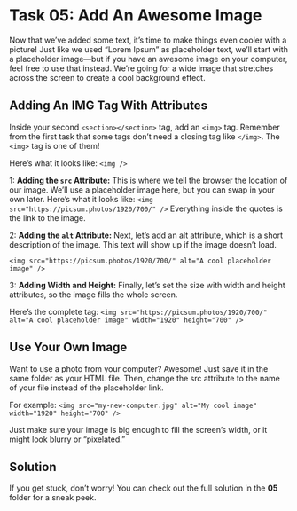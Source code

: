 # Task 05: Add An Awesome Image

Now that we’ve added some text, it’s time to make things even cooler with a picture! Just like we used “Lorem Ipsum” as placeholder text, we’ll start with a placeholder image—but if you have an awesome image on your computer, feel free to use that instead. We’re going for a wide image that stretches across the screen to create a cool background effect.

## Adding An IMG Tag With Attributes

Inside your second `<section></section>` tag, add an `<img>` tag. Remember from the first task that some tags don’t need a closing tag like `</img>`. The `<img>` tag is one of them!

Here’s what it looks like:
`<img />`
 
1: **Adding the `src` Attribute:** This is where we tell the browser the location of our image. We’ll use a placeholder image here, but you can swap in your own later.
Here’s what it looks like:
`<img src="https://picsum.photos/1920/700/" />`
Everything inside the quotes is the link to the image.

2: **Adding the `alt` Attribute:** Next, let’s add an alt attribute, which is a short description of the image. This text will show up if the image doesn’t load.

`<img src="https://picsum.photos/1920/700/" alt="A cool placeholder image" />`

3: **Adding Width and Height:** Finally, let’s set the size with width and height attributes, so the image fills the whole screen.

Here’s the complete tag:
`<img src="https://picsum.photos/1920/700/" alt="A cool placeholder image" width="1920" height="700" />`

## Use Your Own Image

Want to use a photo from your computer? Awesome! Just save it in the same folder as your HTML file. Then, change the src attribute to the name of your file instead of the placeholder link.

For example:
`<img src="my-new-computer.jpg" alt="My cool image" width="1920" height="700" />`

Just make sure your image is big enough to fill the screen’s width, or it might look blurry or “pixelated.”

## Solution

If you get stuck, don’t worry! You can check out the full solution in the **05** folder for a sneak peek.
